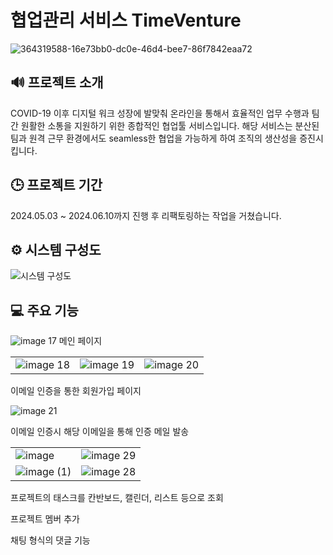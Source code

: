 # 협업관리 서비스 TimeVenture
![364319588-16e73bb0-dc0e-46d4-bee7-86f7842eaa72](https://github.com/user-attachments/assets/ec97f859-a0ba-40ad-b313-4eed03f7c21a)

## 🔊 프로젝트 소개
COVID-19 이후 디지털 워크 성장에 발맞춰 온라인을 통해서 효율적인 업무 수행과 팀 간 원활한 소통을 지원하기 위한 종합적인 협업툴 서비스입니다.
해당 서비스는 분산된 팀과 원격 근무 환경에서도 seamless한 협업을 가능하게 하여 조직의 생산성을 증진시킵니다.

## 🕒 프로젝트 기간
2024.05.03 ~ 2024.06.10까지 진행 후 리팩토링하는 작업을 거쳤습니다.

## ⚙ 시스템 구성도
![시스템 구성도](https://github.com/user-attachments/assets/509b3806-d1ef-4d1d-965e-55e824aa1aa1)

## 💻 주요 기능
![image 17](https://github.com/user-attachments/assets/f4ea7a73-00be-4065-923e-e1f39d9705e4)
메인 페이지

|     |     |     |
|-----|-----|-----|
| ![image 18](https://github.com/user-attachments/assets/f078bf85-1743-4a4d-8f0b-8a984903c71a) | ![image 19](https://github.com/user-attachments/assets/7a8e7aa2-c030-43fd-9d49-6365adbbf87c) | ![image 20](https://github.com/user-attachments/assets/20f276e1-8fba-4938-a39a-468768a7a7e9) |

이메일 인증을 통한 회원가입 페이지

![image 21](https://github.com/user-attachments/assets/58eedafa-ccd2-4596-b13d-f7cfd533d9c4)

이메일 인증시 해당 이메일을 통해 인증 메일 발송

|     |     |
|-----|-----|
| ![image](https://github.com/user-attachments/assets/bdb63365-0a84-46df-9504-115f2e590579) | ![image 29](https://github.com/user-attachments/assets/716d876c-eb4e-43ce-b2e1-445c5e61827b) |
| ![image (1)](https://github.com/user-attachments/assets/2d38b55a-7dfd-4a08-8cb1-6b74514737af) | ![image 28](https://github.com/user-attachments/assets/38095c6d-35ac-4e28-bf7f-a87186cf6562) |

프로젝트의 태스크를 칸반보드, 캘린더, 리스트 등으로 조회

프로젝트 멤버 추가

채팅 형식의 댓글 기능
